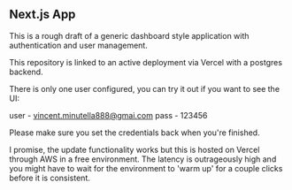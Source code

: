 ## Next.js App 

This is a rough draft of a generic dashboard style application with authentication and user management.

This repository is linked to an active deployment via Vercel with a postgres backend.

There is only one user configured, you can try it out if you want to see the UI:

user - vincent.minutella888@gmai.com 
pass - 123456

Please make sure you set the credentials back when you're finished. 

I promise, the update functionality works but this is hosted on Vercel through AWS 
in a free environment. The latency is outrageously high and you might have to 
wait for the environment to 'warm up' for a couple clicks before it is consistent. 

